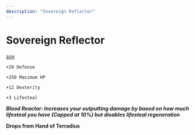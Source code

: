 ```yaml
---
description: "Sovereign Reflector"
---
```


# Sovereign Reflector

[sov](https://vwiki.valorserver.com/api/item/picture/sovereign%20reflector)

    +20 Defense

    +250 Maximum HP

    +12 Dexterity

    +3 Lifesteal

***Blood Reactor: Increases your outputting damage by based on how much lifesteal you have (Capped at 10%) but disables lifesteal regeneration***

**Drops from Hand of Terradius**